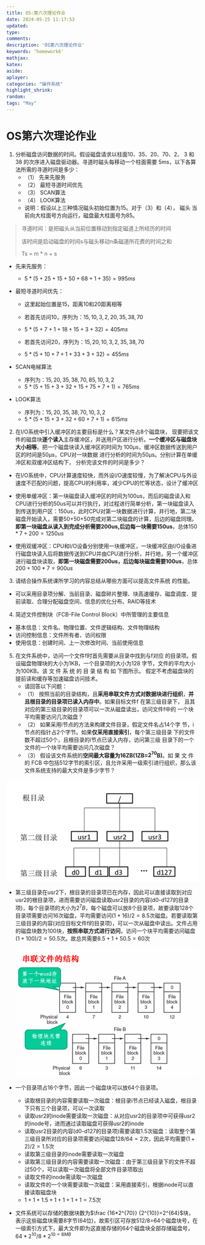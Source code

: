 ```yaml
---
title: OS:第六次理论作业
date: 2024-05-25 11:17:53
updated:
type:
comments: 
description: 'OS第六次理论作业'
keywords: ‘homework6'
mathjax:
katex:
aside:
aplayer:
categories: "操作系统"
highlight_shrink:
random:
tags: "May"
---
```


# OS第六次理论作业

1. 分析磁盘访问数据的时间。假设磁盘请求以柱面10、35、20、70、2、 3 和 38 的次序进入磁盘驱动器。寻道时磁头每移动一个柱面需要 5ms，以下各算法所需的寻道时间是多少： 
   * （1） 先来先服务  
   * （2） 最短寻道时间优先  
   * （3） SCAN算法  
   * （4） LOOK算法  
   * 说明：假设以上三种情况磁头初始位置为15。对于（3）和（4）， 磁头 当前向大柱面号方向运行，磁盘最大柱面号为85。 

> 寻道时间：是把磁头从当前位置移动到指定磁道上所经历的时间
>
> 该时间是启动磁盘的时间s与磁头移动n条磁道所花费的时间之和
>
> Ts = m * n + s

* 先来先服务：

  * $5*(5+25+15+50+68+1+35)=995ms$

* 最短寻道时间优先：

  * 这里起始位置是15，距离10和20距离相等
  * 若首先访问10，序列为：$15,10,3,2,20,35,38,70$

  * $5*(5+7+1+18+15+3+32)=405ms$​
  * 若首先访问20，序列为：$15,20,10,3,2,35,38,70$
  * $5*(5+10+7+1+33+3+32)=455ms$

* SCAN电梯算法
  * 序列为：$15,20,35,38,70,85,10,3,2$
  * $5*(5+15+3+32+15+75+7+1)=765ms$

* LOOK算法
  * 序列为：$15,20,35,38,70,10,3,2$
  * $5*(5+15+3+32+60+7+1)=615ms$

2.  在I/O系统中引入缓冲区的主要目标是什么？某文件占8个磁盘块， 现要把该文件的磁盘块**逐个读入**主存缓冲区，并送用户区进行分析。**一个缓冲区与磁盘块大小相等**。把一个磁盘块读入缓冲区的时间为 100μs，缓冲区数据传送到用户区的时间是50μs，CPU对一块数据 进行分析的时间为50μs。分别计算在单缓冲区和双缓冲区结构下， 分析完该文件的时间是多少？ 

* 在I/O系统中，CPU计算速度较快，而外设I/O速度较慢，为了解决CPU与外设速度不匹配的问题，提高CPU的利用率，减少CPU的忙等状态，设计了缓冲区
* 使用单缓冲区：第一块磁盘读入缓冲区的时间为100us，而后的磁盘读入和CPU进行分析的50us可以并行执行，对过程进行简单分析，第一块磁盘读入到传送到用户区：150us，此时CPU对第一块数据进行计算，并行地，第二块磁盘开始读入，需要50+50+50完成对第二块磁盘的计算，后边的磁盘同理。**即第一块磁盘从读入到完成分析需要200us,后边每一块需要150us**，总体$150*7+200=1250us$

* 使用双缓冲区：CPU和I/O设备分别使用一块缓冲区，一块缓冲区由I/O设备进行磁盘块读入后将数据传送到CPU并由CPU进行分析，并行地，另一个缓冲区进行磁盘块读取，**即第一块磁盘需要200us，后边每块磁盘需要100us**，总体$200+100*7=900us$

3.  请结合操作系统课所学习的内容总结从哪些方面可以提高文件系统 的性能。 

* 可以采用目录项分解、当前目录、磁盘碎片整理、块高速缓存、磁盘调度、提前读取、合理分配磁盘空间、信息的优化分布、RAID等技术

4. 简述文件控制块（FCB-File Control Block）中所管理的主要信息

* 基本信息：文件名、物理位置、文件逻辑结构、文件物理结构
* 访问控制信息：文件所有者、访问权限
* 使用信息：创建时间、上一次修改时间、当前使用信息

5. 在文件系统中，访问一个文件f时首先需要从目录中找到与f对应 的目录项。假设磁盘物理块的大小为1KB，一个目录项的大小为128 字节，文件的平均大小为100KB。该 文 件 系 统 的 目 录 结 构 如 下图所示。 假定不考虑磁盘块的提前读和缓存等加速磁盘访问技术。
   * 请回答以下问题：  
   * （1） 按照当前的目录结构，且**采用串联文件方式对数据块进行组织**，**并且根目录的目录项已读入内存中**。如果目标文件f 在第三级目录下， 且其对应的第三级目录的目录项可以一次从磁盘读出，访问文件f中的 一个块平均需要访问几次磁盘？  
   * （2） 如果采用i节点的方法来构建文件目录，假定文件名占14个字 节，i节点的指针占2个字节。如果**仅采用直接索引**，每个第三级目录 下的文件数不超过50个，且根目录的i节点已读入内存，访问第三级 目录下的一个文件的一个块平均需要访问几次磁盘？  
   * （3） 假设该文件系统的**空间最大容量为16ZB(1ZB=$2^{70}$B)**。如 果 文 件 的 FCB 中包括512字节的索引区，且允许采用一级索引进行组织，那么该 文件系统支持的最大文件是多少字节？

![image-20240525143432172](./../img/image-20240525143432172.png)

* 第三级目录在usr2下，根目录的目录项已在内存，因此可以直接读取到对应usr2的根目录项，进而需要访问磁盘读取usr2目录的内容(d0-d127的目录项)，每个目录项的大小为$2^7B$，每个磁盘可以放8个目录项，故要读取128个目录项需要访问16次磁盘，平均需要访问$(1+16)/2=8.5$次磁盘。若要读取第三级目录的内容(对应目标文件f的目录项)，可以一次从磁盘中读出。文件占用的磁盘块数为100块，**按照串联方式进行访问**，访问一个块平均需要访问磁盘$(1+100)/2=50.5$次。故总共需要$8.5+1+50.5=60$​次

  ![image-20240525145049968](./../img/image-20240525145049968.png)

* 一个目录项占16个字节，因此一个磁盘块可以放64个目录项。

  * 读取根目录的内容需要读取一次磁盘：根目录i节点已经读入磁盘，根目录下只有三个目录项，可以一次读取
  * 读取usr2的inode需要读取一次磁盘：从对应usr2的目录项中可获得usr2的inode号，进而通过读取磁盘可获得usr2的inode
  * 读取usr2目录的内容(d0-d127的目录项)需要读取1.5次磁盘：读取整个第三级目录所对应的目录项需要访问磁盘$128/64=2$次，因此平均需要$(1+2)/2=1.5$次
  * 读取第三级目录的inode需要读取一次磁盘
  * 读取第三级目录的内容需要读取一次磁盘：由于第三级目录下的文件不超过50个，可以读取一次磁盘将全部文件目录项取出
  * 读取文件的inode需读取一次磁盘
  * 读取文件的一个块需要读取一次磁盘：采用直接索引，根据inode可以直接读取磁盘块
  * $1+1+1.5+1+1+1+1=7.5$次

* 文件系统可以存储的数据块数为$\frac {16*2^{70}} {2^{10}}=2^{64}$块，表示这些磁盘块需要8字节(64位)，故索引区可存放512/8=64个磁盘块号，在一级索引方式下，最大文件即为这直接存储的64个磁盘块全部存储磁盘号，$64*2^{10}/8*2^{10=8MB}$
